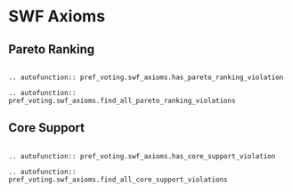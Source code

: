 SWF Axioms
==========

## Pareto Ranking

```{eval-rst}

.. autofunction:: pref_voting.swf_axioms.has_pareto_ranking_violation

.. autofunction:: pref_voting.swf_axioms.find_all_pareto_ranking_violations

```

## Core Support

```{eval-rst}

.. autofunction:: pref_voting.swf_axioms.has_core_support_violation

.. autofunction:: pref_voting.swf_axioms.find_all_core_support_violations

```